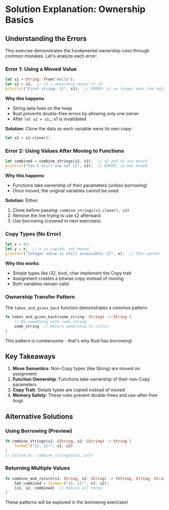 # Solution Explanation: Ownership Basics

## Understanding the Errors

This exercise demonstrates the fundamental ownership rules through common mistakes. Let's analyze each error:

### Error 1: Using a Moved Value
```rust
let s1 = String::from("Hello");
let s2 = s1;  // s1's ownership moves to s2
println!("First string: {}", s1);  // ERROR: s1 no longer owns the data
```

**Why this happens**: 
- String data lives on the heap
- Rust prevents double-free errors by allowing only one owner
- After `let s2 = s1;`, s1 is invalidated

**Solution**: Clone the data so each variable owns its own copy:
```rust
let s2 = s1.clone();
```

### Error 2: Using Values After Moving to Functions
```rust
let combined = combine_strings(s2, s3);  // s2 and s3 are moved
println!("Can I still use s2? {}", s2);  // ERROR: s2 was moved
```

**Why this happens**:
- Functions take ownership of their parameters (unless borrowing)
- Once moved, the original variables cannot be used

**Solution**: Either:
1. Clone before passing: `combine_strings(s2.clone(), s3)`
2. Remove the line trying to use s2 afterward
3. Use borrowing (covered in next exercises)

### Copy Types (No Error)
```rust
let x = 42;
let y = x;  // x is copied, not moved
println!("Integer value is still accessible: {}", x);  // This works!
```

**Why this works**:
- Simple types like i32, bool, char implement the Copy trait
- Assignment creates a bitwise copy instead of moving
- Both variables remain valid

### Ownership Transfer Pattern
The `takes_and_gives_back` function demonstrates a common pattern:
```rust
fn takes_and_gives_back(some_string: String) -> String {
    // Do something with some_string
    some_string  // Return ownership to caller
}
```

This pattern is cumbersome - that's why Rust has borrowing!

## Key Takeaways

1. **Move Semantics**: Non-Copy types (like String) are moved on assignment
2. **Function Ownership**: Functions take ownership of their non-Copy parameters
3. **Copy Trait**: Simple types are copied instead of moved
4. **Memory Safety**: These rules prevent double-frees and use-after-free bugs

## Alternative Solutions

### Using Borrowing (Preview)
```rust
fn combine_strings(s1: &String, s2: &String) -> String {
    format!("{}, {}!", s1, s2)
}
// Called as: combine_strings(&s2, &s3)
```

### Returning Multiple Values
```rust
fn combine_and_return(s1: String, s2: String) -> (String, String, String) {
    let combined = format!("{}, {}!", s1, s2);
    (s1, s2, combined)  // Return all three
}
```

These patterns will be explored in the borrowing exercises!